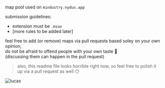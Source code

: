 map pool used on `mindustry.nydus.app`

submission guidelines:
- extension must be `.msav`
- [more rules to be added later]

feel free to add (or remove) maps via pull requests based soley on your own opinion,  
do not be afraid to offend people with your own taste :slightly_smiling_face:  
(discussing them can happen in the pull request)

> also, this readme file looks horrible right now, so feel free to polish it up via a pull request as well :no_mouth:

![lucas](https://pngimage.net/wp-content/uploads/2019/05/lucas-the-spider-png-1-300x200.png)

